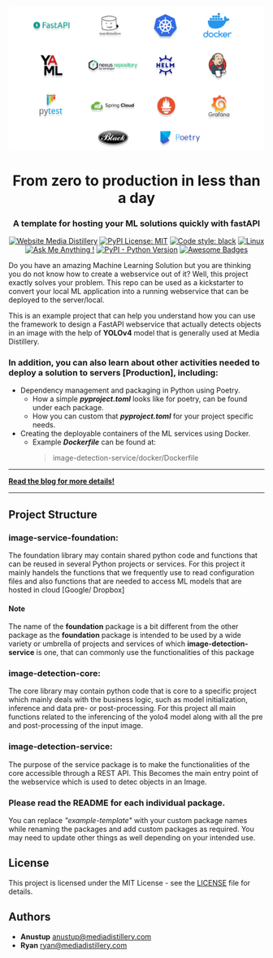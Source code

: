 ![MD Logo](Tools.png)

<h1 align="center">From zero to production in less than a day</h1>
<h3 align="center">A template for hosting your ML solutions quickly with fastAPI </h3>

<p align="center">
	<a href="https://mediadistillery.com/">
    	<img alt="Website Media Distillery" src="https://img.shields.io/website-up-down-green-red/http/shields.io.svg"></a>
	<a href="https://github.com/mediadistillery/ExampleTemplateService/blob/main/LICENSE.txt">
    	<img alt="PyPI License: MIT" src="https://img.shields.io/pypi/l/ansicolortags.svg"></a>
    <a href="https://github.com/psf/black">
		<img alt="Code style: black" src="https://img.shields.io/badge/code%20style-black-000000.svg"></a>
	<a href="https://svgshare.com/i/Zhy.svg">
        <img alt="Linux" src="https://svgshare.com/i/Zhy.svg"></a>
	<a href="https://github.com/mediadistillery/ExampleTemplateService"><img alt="Ask Me Anything !" src="https://img.shields.io/badge/Ask%20me-anything-1abc9c.svg"></a>
   
<a href="">
        <img alt="PyPI - Python Version" src="https://img.shields.io/pypi/pyversions/example-template-service"></a>
	<a href="">
        <img alt="Awesome Badges" src="https://img.shields.io/badge/badges-awesome-green.svg"></a>
</p>



Do you have an amazing Machine Learning Solution but you are thinking you do not know how to create a webservice out of it? Well, this project exactly solves your problem. This repo can be used as a kickstarter to convert your local ML application into a running webservice that can be deployed to the server/local.

This is an example project that can help you understand how you can use the framework to design a FastAPI webservice that actually detects objects in an image with the help of **YOLOv4** model that is generally used at Media Distillery.

<h3>In addition, you can also learn about other activities needed to deploy a solution to servers [Production], including:</h3>

- Dependency management and packaging in Python using Poetry.
  * How a simple <b><i> pyproject.toml</b></i> looks like for poetry, can be found under each package. 
  * How you can custom that <b><i> pyproject.toml</b></i> for your project specific needs. 
- Creating the deployable containers of the ML services using Docker.
  * Example <b><i> Dockerfile</b></i> can be found at:
    > image-detection-service/docker/Dockerfile

---

**[Read the blog for more details!](https://bit.ly/From_zero_to_Production_in_less_than_a_day)**

---

## Project Structure

### image-service-foundation:
The foundation library may contain shared python code and functions that can be reused in several Python projects or services.
For this project it mainly handels the functions that we frequently use to read configuration files and also functions that are needed to access ML models that are hosted in cloud [Google/ Dropbox]  

#### Note
The name of the **foundation** package is a bit different from the other package as the **foundation** package is intended to be used by a wide variety or umbrella of projects and services of which **image-detection-service** is one, that can commonly use the functionalities of this package
### image-detection-core:
The core library may contain python code that is core to a specific project which mainly deals with the business logic, such as model initialization, inference and data pre- or post-processing.
For this project all main functions related to the inferencing of the yolo4 model along with all the pre and post-processing of the input image. 

### image-detection-service:
The purpose of the service package is to make the functionalities of the core accessible through a REST API.
This Becomes the main entry point of the webservice which is used to detec objects in an Image.

### Please read the README for each individual package.

You can replace <i>"example-template" </i> with your custom package names while renaming the packages and add custom packages as required. You may need to update other things as well depending on your intended use.


## License

This project is licensed under the MIT License - see the [LICENSE](LICENSE.txt) file for details.

## Authors

* **Anustup** anustup@mediadistillery.com
* **Ryan** ryan@mediadistillery.com
